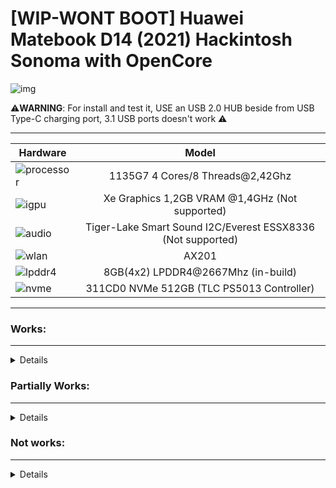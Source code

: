 # [WIP-WONT BOOT] Huawei Matebook D14 (2021) Hackintosh Sonoma with OpenCore

![img](https://i.imgur.com/Eur6M5c.png)

⚠️**WARNING**: For install and test it, USE an USB 2.0 HUB beside from USB Type-C charging port, 3.1 USB ports doesn't work ⚠️

---

Hardware | Model
--- |:--:
![processor](https://i.imgur.com/BzXF1mf.png) | 1135G7 4 Cores/8 Threads@2,42Ghz
![igpu](https://i.imgur.com/HS92HLo.png)| Xe Graphics 1,2GB VRAM @1,4GHz (Not supported)
![audio](https://i.imgur.com/Xpsn2zb.png) | Tiger-Lake Smart Sound I2C/Everest ESSX8336 (Not supported)
![wlan](https://i.imgur.com/9eDLwo9.png) | AX201
![lpddr4](https://i.imgur.com/1VtslzT.png) | 8GB(4x2) LPDDR4@2667Mhz (in-build)
![nvme](https://i.imgur.com/J9Q96yY.png) | 311CD0 NVMe 512GB (TLC PS5013 Controller)
---

### Works:
---
<details>

- Opencore 0.9.3 ✅ (OC starts, but MacOS Sonoma Image won't boot).

- Installer Boot ❌ (IDK for the moment.
NVMe 35 minutes; SSD 45/50 minutes, I guess).

- System Boot ❌ (Not for now).

- Camera ✅ (works perfectly 🙃)

- Battery charging and stats ✅ (It's recognize)

- Screen ✅ (1080x1920)

- Wi-Fi ✅❌ (Maybe with HeliPort)

 
</details>


### Partially Works:

---
<details>
 
- USB Ports ✅❌ (2.0 and Type-C ports works perfect; 3.1 ports doesn't work for now).
- 
- VoodooPS2Controller ✅❌ (Works, but touchpad is broken, after boot seems work but stops inmediatelly).

- Bluetooth ❌ (Almost any Intel wireless cards with Bluetooth are broken on Ventura/Sonoma).

</details>


### Not works:
---

<details>
 
 
- Touchpad ❌ (MacOS doesn't recognize the Huawei sensors correctly).

- Audio Card ❌ (It's recognized but isn't enabled)

- Microphone ❌ (It's recognized but isn't enabled)

- HDMI ❌ (Doesn't work without 3D Acceleration)

- Screen Backlit ❌ (Doesn't work without 3D Acceleration)

- Fingerprint Scanner ❌ (Don't exist some Goodix kext for MacOS)

</details>

